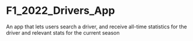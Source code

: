 # F1_2022_Drivers_App
An app that lets users search a driver, and receive all-time statistics for the driver and relevant stats for the current season
